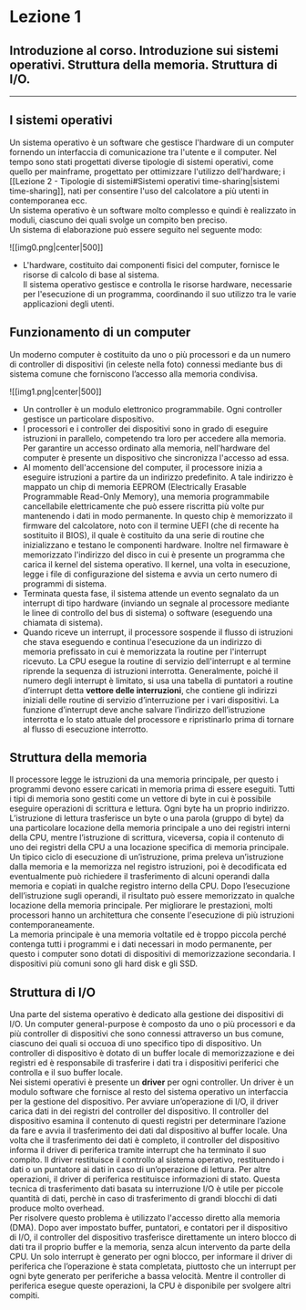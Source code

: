 # Lezione 1
## Introduzione al corso. Introduzione sui sistemi operativi. Struttura della memoria. Struttura di I/O.
---
## I sistemi operativi
Un sistema operativo è un software che gestisce l'hardware di un computer  fornendo un interfaccia di comunicazione tra l'utente e il computer. Nel tempo sono stati progettati diverse tipologie di sistemi operativi, come quello per mainframe, progettato per ottimizzare l'utilizzo dell'hardware; i [[Lezione 2 - Tipologie di sistemi#Sistemi operativi time-sharing|sistemi time-sharing]], nati per consentire l'uso del calcolatore a più utenti in contemporanea ecc.  
Un sistema operativo è un software molto complesso e quindi è realizzato in moduli, ciascuno dei quali svolge un compito ben preciso.  
Un sistema di elaborazione può essere seguito nel seguente modo: 

![[img0.png|center|500]]


- L'hardware, costituito dai componenti fisici del computer, fornisce le risorse di calcolo di base al sistema.  
Il sistema operativo gestisce e controlla le risorse hardware, necessarie per l'esecuzione di un programma, coordinando il suo utilizzo tra le varie applicazioni degli utenti.
## Funzionamento di un computer
Un moderno computer è costituito da uno o più processori e da un numero di controller di dispositivi (in celeste nella foto) connessi mediante bus di sistema comune che forniscono l’accesso alla memoria condivisa.

![[img1.png|center|500]]


- Un controller è un modulo elettronico programmabile. Ogni controller gestisce un particolare dispositivo.  
- I processori e i controller dei dispositivi sono in grado di eseguire istruzioni in parallelo, competendo tra loro per accedere alla memoria. Per garantire un accesso ordinato alla memoria, nell'hardware del computer è presente un dispositivo che sincronizza l'accesso ad essa.
- Al momento dell'accensione del computer, il processore inizia a eseguire istruzioni a partire da un indirizzo predefinito. A tale indirizzo è mappato un chip di memoria EEPROM (Electrically Erasable Programmable Read-Only Memory), una memoria programmabile cancellabile elettricamente che può essere riscritta più volte pur mantenendo i dati in modo permanente. In questo chip è memorizzato il firmware del calcolatore, noto con il termine UEFI (che di recente ha sostituito il BIOS), il quale è costituito da una serie di routine che inizializzano e testano le componenti hardware. Inoltre nel firmaware è memorizzato l'indirizzo del disco in cui è presente un programma che carica il kernel del sistema operativo. Il kernel, una volta in esecuzione, legge i file di configurazione del sistema e avvia un certo numero di programmi di sistema.  
- Terminata questa fase, il sistema attende un evento segnalato da un interrupt di tipo hardware (inviando un segnale al processore mediante le linee di controllo del bus di sistema) o software (eseguendo una chiamata di sistema).  
- Quando riceve un interrupt, il processore sospende il flusso di istruzioni che stava eseguendo e continua l'esecuzione da un indirizzo di memoria prefissato in cui è memorizzata la routine per l'interrupt ricevuto. La CPU esegue la routine di servizio dell'interrupt e al termine riprende la sequenza di istruzioni interrotta. Generalmente, poiché il numero degli interrupt è limitato, si usa una tabella di puntatori a routine d’interrupt detta **vettore delle interruzioni**, che contiene gli indirizzi iniziali delle routine di servizio d’interruzione per i vari dispositivi. La funzione d’interrupt deve anche salvare l’indirizzo dell’istruzione interrotta e lo stato attuale del processore e ripristinarlo prima di tornare al flusso di esecuzione interrotto.
## Struttura della memoria
Il processore legge le istruzioni da una memoria principale, per questo i programmi devono essere caricati in memoria prima di essere eseguiti. Tutti i tipi di memoria sono gestiti come un vettore di byte in cui è possibile eseguire operazioni di scrittura e lettura. Ogni byte ha un proprio indirizzo. L’istruzione di lettura trasferisce un byte o una parola (gruppo di byte) da una particolare locazione della memoria principale a uno dei registri interni della CPU, mentre l’istruzione di scrittura, viceversa, copia il contenuto di uno dei registri della CPU a una locazione specifica di memoria principale.  
Un tipico ciclo di esecuzione di un’istruzione, prima preleva un’istruzione dalla memoria e la memorizza nel registro istruzioni, poi è decodificata ed eventualmente può richiedere il trasferimento di alcuni operandi dalla memoria e copiati in qualche registro interno della CPU. Dopo l’esecuzione dell’istruzione sugli operandi, il risultato può essere memorizzato in qualche locazione della memoria principale. Per migliorare le prestazioni, molti processori hanno un architettura che consente l'esecuzione di più istruzioni contemporaneamente.  
La memoria principale è una memoria voltatile ed è troppo piccola perché contenga tutti i programmi e i dati necessari in modo permanente, per questo i computer sono dotati di dispositivi di memorizzazione secondaria. I dispositivi più comuni sono gli hard disk e gli SSD.  
## Struttura di I/O
Una parte del sistema operativo è dedicato alla gestione dei dispositivi di I/O. Un computer general-purpose è composto da uno o più processori e da più controller di dispositivi che sono connessi attraverso un bus comune, ciascuno dei quali si occuoa di uno specifico tipo di dispositivo. Un controller di dispositivo è dotato di un buffer locale di memorizzazione e dei registri ed è responsabile di trasferire i dati tra i dispositivi periferici che controlla e il suo buffer locale.  
Nei sistemi operativi è presente un **driver** per ogni controller. Un driver è un modulo software che fornisce al resto del sistema operativo un interfaccia per la gestione del dispositivo. Per avviare un’operazione di I/O, il driver carica dati in dei registri del controller del dispositivo. Il controller del dispositivo esamina il contenuto di questi registri per determinare l’azione da fare e avvia il trasferimento dei dati dal dispositivo al buffer locale. Una volta che il trasferimento dei dati è completo, il controller del dispositivo informa il driver di periferica tramite interrupt che ha terminato il suo compito. Il driver restituisce il controllo al sistema operativo, restituendo i dati o un puntatore ai dati in caso di un’operazione di lettura. Per altre operazioni, il driver di periferica restituisce informazioni di stato. Questa tecnica di trasferimento dati basata su interruzione I/O è utile per piccole quantità di dati, perchè in caso di trasferimento di grandi blocchi di dati produce molto overhead.  
Per risolvere questo problema è utilizzato l'accesso diretto alla memoria (DMA). Dopo aver impostato buffer, puntatori, e contatori per il dispositivo di I/O, il controller del dispositivo trasferisce direttamente un intero blocco di dati tra il proprio buffer e la memoria, senza alcun intervento da parte della CPU. Un solo interrupt è generato per ogni blocco, per informare il driver di periferica che l’operazione è stata completata, piuttosto che un interrupt per ogni byte generato per periferiche a bassa velocità. Mentre il controller di periferica esegue queste operazioni, la CPU è disponibile per svolgere altri compiti.  
